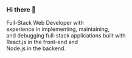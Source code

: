 ### Hi there 👋

Full-Stack Web Developer with <br>
experience in implementing, maintaining,<br>
and debugging full-stack applications built with <br>
React.js in the front-end and <br>
Node.js in the backend.

<!-- 
- 🌱 I’m currently learning ...
- 👯 I’m looking to collaborate on ...
- 🤔 I’m looking for help with ...
- 💬 Ask me about ...
- 📫 How to reach me: ...
- 😄 Pronouns: ...
- ⚡ Fun fact: ... 
### [🔭 I’m currently working on the #100DaysOfCode Challenge](https://github.com/daxoliveira/100-days-of-code/blob/master/log.md)
-->
